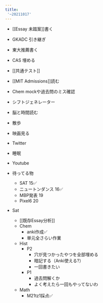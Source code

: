 ```yaml
---
title:
 '~20211017'
---
```


- [[Essay 未踏案]]書く
- GKADC 引き継ぎ
- 東大推薦書く
- CAS 埋める
- [[共通テスト]]
- [[MIT Admissions]]読む
- Chem mockや過去問のミス確認
- シフトジェネレーター
- 脳と時間読む
- 散歩
- 映画見る
- Twitter
- 睡眠
- Youtube

- 待ってる物
    - SAT 15✅
    - ニュートンダンス 16✅
    - MBP発表 19
    - Pixel6 20

- Sat
    - [[既存Essay分析]]
    - Chem
        - anki作成✅
        - 単元全さらい作業
    - Hist
        - P2
            - 穴が見つかったやつを全部埋める
            - 暗記する（Anki使える?）
            - 一回書きたい
        - P1
            - 過去問解くか
            - よく考えたら一回もやってないわ
    - Math
        - M21tz1採点✅

